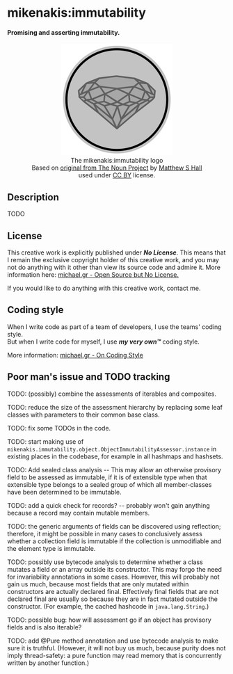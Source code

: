 # mikenakis:immutability
#### Promising and asserting immutability.

<p align="center">
<img title="mikenakis:immutability logo" src="mikenakis-immutability.svg" width="256"/><br/>
The mikenakis:immutability logo<br/>
Based on <a href="https://thenounproject.com/icon/diamond-32841/">original from The Noun Project</a> by <a href="https://thenounproject.com/mthw/">Matthew S Hall</a><br/>
used under <a href="https://creativecommons.org/licenses/by/3.0/us/legalcode">CC BY</a> license.
</p>

## Description

TODO

## License

This creative work is explicitly published under ***No License***. 
This means that I remain the exclusive copyright holder of this creative work, 
and you may not do anything with it other than view its source code and admire it. 
More information here: [michael.gr - Open Source but No License.](https://blog.michael.gr/2018/04/open-source-but-no-license.html)

If you would like to do anything with this creative work, contact me.

## Coding style

When I write code as part of a team of developers, I use the teams' coding style.  
But when I write code for myself, I use _**my very own™**_ coding style.

More information: [michael.gr - On Coding Style](https://blog.michael.gr/2018/04/on-coding-style.html)

## Poor man's issue and TODO tracking

TODO: (possibly) combine the assessments of iterables and composites.

TODO: reduce the size of the assessment hierarchy by replacing some leaf classes with parameters to their common base 
class.
                  
TODO: fix some TODOs in the code.

TODO: start making use of `mikenakis.immutability.object.ObjectImmutabilityAssessor.instance` in existing places in the 
codebase, for example in all hashmaps and hashsets.

TODO: Add sealed class analysis -- This may allow an otherwise provisory field to be assessed as immutable, if 
it is of extensible type when that extensible type belongs to a sealed group of which all member-classes have been
determined to be immutable.

TODO: add a quick check for records? -- probably won't gain anything because a record may contain mutable members.

TODO: the generic arguments of fields can be discovered using reflection; therefore, it might be possible in many cases
to conclusively assess whether a collection field is immutable if the collection is unmodifiable and the 
element type is immutable.

TODO: possibly use bytecode analysis to determine whether a class mutates a field or an array outside its constructor. 
This may forgo the need for invariability annotations in some cases. However, this will probably not gain us much,
because most fields that are only mutated within constructors are actually declared final. Effectively final fields
that are not declared final are usually so because they are in fact mutated outside the constructor. (For example, the 
cached hashcode in `java.lang.String`.)

TODO: possible bug: how will assessment go if an object has provisory fields and is also iterable?

TODO: add @Pure method annotation and use bytecode analysis to make sure it is truthful.  (However, it will not buy us
much, because purity does not imply thread-safety: a pure function may read memory that is concurrently written by
another function.)
